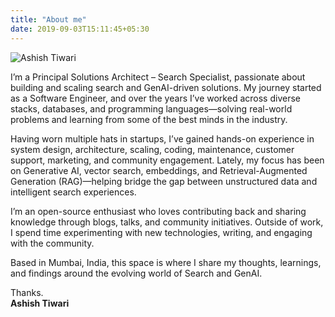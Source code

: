```yaml
---
title: "About me"
date: 2019-09-03T15:11:45+05:30
---
```


![Ashish Tiwari](/img/speaker-pic/ashish.jpg)

I’m a Principal Solutions Architect – Search Specialist, passionate about building and scaling search and GenAI-driven solutions. My journey started as a Software Engineer, and over the years I’ve worked across diverse stacks, databases, and programming languages—solving real-world problems and learning from some of the best minds in the industry.

Having worn multiple hats in startups, I’ve gained hands-on experience in system design, architecture, scaling, coding, maintenance, customer support, marketing, and community engagement. Lately, my focus has been on Generative AI, vector search, embeddings, and Retrieval-Augmented Generation (RAG)—helping bridge the gap between unstructured data and intelligent search experiences.

I’m an open-source enthusiast who loves contributing back and sharing knowledge through blogs, talks, and community initiatives. Outside of work, I spend time experimenting with new technologies, writing, and engaging with the community.

Based in Mumbai, India, this space is where I share my thoughts, learnings, and findings around the evolving world of Search and GenAI.

Thanks.  
**Ashish Tiwari** 
